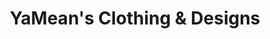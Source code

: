 ---
title: "YaMean's Clothing & Designs"
url: /chester/yameans-clothing-und-designs/
shop: Kleidung
---